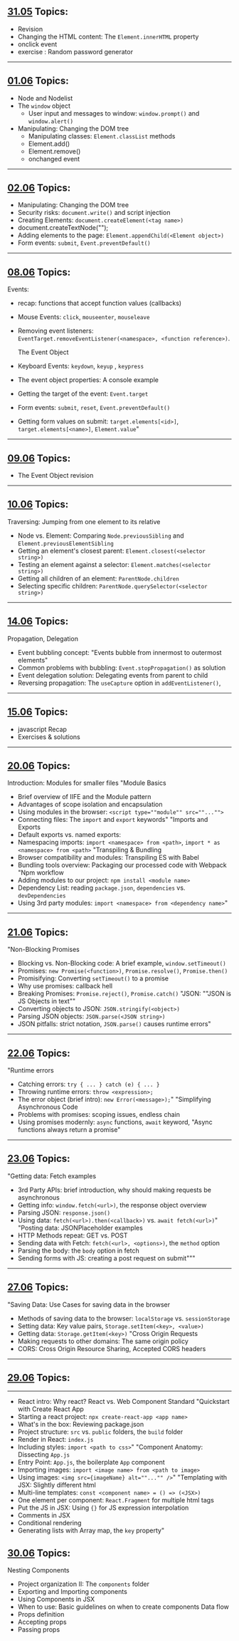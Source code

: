 ## [31.05](https://github.com/FbW-WD21-E11/live-coding/tree/main/may/31-05) Topics:

- Revision
- Changing the HTML content: The `Element.innerHTML` property
- onclick event
- exercise : Random password generator

---

## [01.06](https://github.com/FbW-WD21-E11/live-coding/tree/main/jun/01-06) Topics:

- Node and Nodelist
- The `window` object
  - User input and messages to window: `window.prompt()` and `window.alert()`
- Manipulating: Changing the DOM tree
  - Manipulating classes: `Element.classList` methods
  - Element.add()
  - Element.remove()
  - onchanged event

---

## [02.06](https://github.com/FbW-WD21-E11/live-coding/tree/main/jun/02-06) Topics:

- Manipulating: Changing the DOM tree
- Security risks: `document.write()` and script injection
- Creating Elements: `document.createElement(<tag name>)`
- document.createTextNode("");
- Adding elements to the page: `Element.appendChild(<Element object>)`
- Form events: `submit`, `Event.preventDefault()`

---

## [08.06](https://github.com/FbW-WD21-E11/live-coding/tree/main/jun/08-06) Topics:

Events:

- recap: functions that accept function values (callbacks)
- Mouse Events: `click`, `mouseenter`, `mouseleave`
- Removing event listeners:
  `EventTarget.removeEventListener(<namespace>, <function reference>)`.

  The Event Object

- Keyboard Events: `keydown`, `keyup` , `keypress`
- The event object properties: A console example
- Getting the target of the event: `Event.target`
- Form events: `submit`, `reset`, `Event.preventDefault()`
- Getting form values on submit:
  `target.elements[<id>]`, `target.elements[<name>]`, `Element.value`"

---

## [09.06](https://github.com/FbW-WD21-E11/live-coding/tree/main/jun/09-06) Topics:

- The Event Object revision

---

## [10.06](https://github.com/FbW-WD21-E11/live-coding/tree/main/jun/10-06) Topics:

Traversing: Jumping from one element to its relative

- Node vs. Element:
  Comparing `Node.previousSibling` and `Element.previousElementSibling`
- Getting an element's closest parent: `Element.closest(<selector string>)`
- Testing an element against a selector: `Element.matches(<selector string>)`
- Getting all children of an element: `ParentNode.children`
- Selecting specific children: `ParentNode.querySelector(<selector string>)`

---

## [14.06](https://github.com/FbW-WD21-E11/live-coding/tree/main/jun/14-06) Topics:

Propagation, Delegation

- Event bubbling concept:
  "Events bubble from innermost to outermost elements"
- Common problems with bubbling: `Event.stopPropagation()` as solution
- Event delegation solution: Delegating events from parent to child
- Reversing propagation:
  The `useCapture` option in `addEventListener()`,

---

## [15.06](https://github.com/FbW-WD21-E11/live-coding/tree/main/jun/15-06) Topics:

- javascript Recap
- Exercises & solutions

---

## [20.06](https://github.com/FbW-WD21-E11/live-coding/tree/main/jun/20-06) Topics:

Introduction: Modules for smaller files
"Module Basics

- Brief overview of IIFE and the Module pattern
- Advantages of scope isolation and encapsulation
- Using modules in the browser: `<script type=""module"" src=""..."">`
- Connecting files: The `import` and `export` keywords"
  "Imports and Exports
- Default exports vs. named exports:
- Namespacing imports:
  `import <namespace> from <path>`, `import * as <namespace> from <path>`
  "Transpiling & Bundling
- Browser compatibility and modules: Transpiling ES with Babel
- Bundling tools overview:
  Packaging our processed code with Webpack
  "Npm workflow
- Adding modules to our project: `npm install <module name>`
- Dependency List:
  reading `package.json`, `dependencies` vs. `devDependencies`
- Using 3rd party modules: `import <namespace> from <dependency name>`"

---

## [21.06](https://github.com/FbW-WD21-E11/live-coding/tree/main/jun/21-06) Topics:

"Non-Blocking Promises

- Blocking vs. Non-Blocking code: A brief example, `window.setTimeout()`
- Promises:
  `new Promise(<function>)`, `Promise.resolve()`, `Promise.then()`
- Promisifying: Converting `setTimeout()` to a promise
- Why use promises: callback hell
- Breaking Promises:
  `Promise.reject()`, `Promise.catch()`
  "JSON: ""JSON is JS Objects in text""
- Converting objects to JSON: `JSON.stringify(<object>)`
- Parsing JSON objects: `JSON.parse(<JSON string>)`
- JSON pitfalls: strict notation, `JSON.parse()` causes runtime errors"

---

## [22.06](https://github.com/FbW-WD21-E11/live-coding/tree/main/jun/22-06) Topics:

"Runtime errors

- Catching errors: `try { ... } catch (e) { ... }`
- Throwing runtime errors: `throw <expression>;`
- The error object (brief intro): `new Error(<message>);`"
  "Simplifying Asynchronous Code
- Problems with promises: scoping issues, endless chain
- Using promises modernly:
  `async` functions, `await` keyword,
  "Async functions always return a promise"

---

## [23.06](https://github.com/FbW-WD21-E11/live-coding/tree/main/jun/23-06) Topics:

"Getting data: Fetch examples

- 3rd Party APIs:
  brief introduction, why should making requests be asynchronous
- Getting info: `window.fetch(<url>)`, the response object overview
- Parsing JSON: `response.json()`
- Using data: `fetch(<url>).then(<callback>)` vs. `await fetch(<url>)`"
  "Posting data: JSONPlaceholder examples
- HTTP Methods repeat: GET vs. POST
- Sending data with Fetch: `fetch(<url>, <options>)`, the `method` option
- Parsing the body: the `body` option in fetch
- Sending forms with JS: creating a post request on submit"""
---

## [27.06](https://github.com/FbW-WD21-E11/live-coding/tree/main/jun/27-06) Topics:

"Saving Data: Use Cases for saving data in the browser
- Methods of saving data to the browser: `localStorage` vs. `sessionStorage`
- Setting data: Key value pairs, `Storage.setItem(<key>, <value>)`
- Getting data: `Storage.getItem(<key>)`
"Cross Origin Requests
- Making requests to other domains: The same origin policy
- CORS: Cross Origin Resource Sharing, Accepted CORS headers
---




## [29.06](https://github.com/FbW-WD21-E11/live-coding/tree/main/jun/29-06) Topics:
---

- React intro: Why react? React vs. Web Component Standard
"Quickstart with Create React App
- Starting a react project: `npx create-react-app <app name>`
- What's in the box: Reviewing package.json
- Project structure: `src` vs. `public` folders, the `build` folder
- Render in React: `index.js`
- Including styles: `import <path to css>`"
"Component Anatomy: Dissecting `App.js`
- Entry Point: `App.js`, the boilerplate `App` component
- Importing images: `import <image name> from <path to image>`
- Using images: `<img src={imageName} alt=""..."" />`"
"Templating with JSX: Slightly different html
- Multi-line templates: `const <component name> = () => (<JSX>)`
- One element per component: `React.Fragment` for multiple html tags
- Put the JS in JSX: Using `{}` for JS expression interpolation
- Comments in JSX
- Conditional rendering
- Generating lists with Array map, the `key` property"

## [30.06](https://github.com/FbW-WD21-E11/live-coding/tree/main/jun/30-06) Topics:
Nesting Components
- Project organization II: The `components` folder
- Exporting and Importing components
- Using Components in JSX
- When to use: Basic guidelines on when to create components
Data flow
- Props definition
- Accepting props
- Passing props